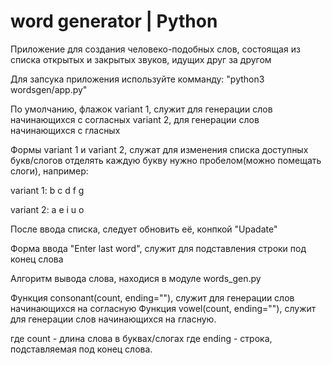 # word generator | Python
Приложение для создания человеко-подобных слов, состоящая из списка открытых и закрытых звуков, идущих друг за другом

Для запсука приложения используйте комманду: "python3 wordsgen/app.py"

По умолчанию, флажок variant 1, служит для генерации слов начинающихся с согласных
variant 2, для генерации слов начинающихся с гласных

Формы variant 1 и variant 2, служат для изменения списка доступных букв/слогов
отделять каждую букву нужно пробелом(можно помещать слоги), например:

variant 1: 
b c d f g


variant 2: 
a e i u o

После ввода списка, следует обновить её, конпкой "Upadate"

Форма ввода "Enter last word", служит для подставления строки под конец слова


Алгоритм вывода слова, находися в модуле words_gen.py

Функция consonant(count, ending=""), служит для генерации слов начинающихся на согласную
Функция vowel(count, ending=""), служит для генерации слов начинающихся на гласную.

где count - длина слова в буквах/слогах
где ending - строка, подставляемая под конец слова.
